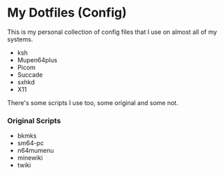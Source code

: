 # My Dotfiles (Config)
This is my personal collection of config files that I use on almost all of my systems.

+ ksh
+ Mupen64plus
+ Picom
+ Succade
+ sxhkd
+ X11

There's some scripts I use too, some original and some not.

### Original Scripts
+ bkmks
+ sm64-pc
+ n64mumenu
+ minewiki
+ twiki
